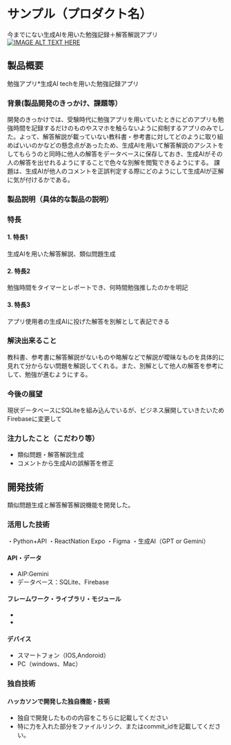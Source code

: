# サンプル（プロダクト名）
今までにない生成AIを用いた勉強記録＋解答解説アプリ
[![IMAGE ALT TEXT HERE](https://jphacks.com/wp-content/uploads/2025/05/JPHACKS2025_ogp.jpg)](https://www.youtube.com/watch?v=lA9EluZugD8)

## 製品概要
勉強アプリ*生成AI techを用いた勉強記録アプリ
### 背景(製品開発のきっかけ、課題等）
開発のきっかけでは、受験時代に勉強アプリを用いていたときにどのアプリも勉強時間を記録するだけのものやスマホを触らないように抑制するアプリのみでした。よって、解答解説が載っていない教科書・参考書に対してどのように取り組めばいいのかなどの懸念点があったため、生成AIを用いて解答解説のアシストをしてもらうのと同時に他人の解答をデータベースに保存しておき、生成AIがその人の解答を出せれるようにすることで色々な別解を閲覧できるようにする。
課題は、生成AIが他人のコメントを正誤判定する際にどのようにして生成AIが正解に気が付けるかである。

### 製品説明（具体的な製品の説明）


### 特長
#### 1. 特長1
生成AIを用いた解答解説、類似問題生成
#### 2. 特長2
勉強時間をタイマーとレポートでき、何時間勉強推したのかを明記
#### 3. 特長3
アプリ使用者の生成AIに投げた解答を別解として表記できる

### 解決出来ること
教科書、参考書に解答解説がないものや略解などで解説が曖昧なものを具体的に見れて分からない問題を解説してくれる。また、別解として他人の解答を参考にして、勉強が進むようにする。

### 今後の展望
現状データベースにSQLiteを組み込んでいるが、ビジネス展開していきたいためFirebaseに変更して

### 注力したこと（こだわり等）
* 類似問題・解答解説生成
* コメントから生成AIの誤解答を修正

## 開発技術
類似問題生成と解答解答解説機能を開発した。

### 活用した技術
・Python+API 
・ReactNation Expo 
・Figma 
・生成AI（GPT or Gemini）

#### API・データ
* AIP:Gemini
* データベース：SQLite、Firebase

#### フレームワーク・ライブラリ・モジュール
* 
* 

#### デバイス
* スマートフォン（IOS,Andoroid）
* PC（windows、Mac）

### 独自技術
#### ハッカソンで開発した独自機能・技術
* 独自で開発したものの内容をこちらに記載してください
* 特に力を入れた部分をファイルリンク、またはcommit_idを記載してください。
